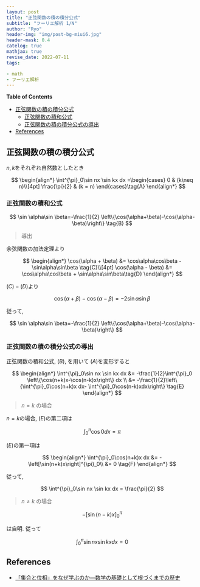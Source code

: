 ```yaml
---
layout: post
title: "正弦関数の積の積分公式"
subtitle: "フーリエ解析 1/N"
author: "Ryo"
header-img: "img/post-bg-miui6.jpg"
header-mask: 0.4
catelog: true
mathjax: true
revise_date: 2022-07-11
tags:

- math
- フーリエ解析
---
```


**Table of Contents**
<!-- START doctoc generated TOC please keep comment here to allow auto update -->
<!-- DON'T EDIT THIS SECTION, INSTEAD RE-RUN doctoc TO UPDATE -->

- [正弦関数の積の積分公式](#%E6%AD%A3%E5%BC%A6%E9%96%A2%E6%95%B0%E3%81%AE%E7%A9%8D%E3%81%AE%E7%A9%8D%E5%88%86%E5%85%AC%E5%BC%8F)
  - [正弦関数の積和公式](#%E6%AD%A3%E5%BC%A6%E9%96%A2%E6%95%B0%E3%81%AE%E7%A9%8D%E5%92%8C%E5%85%AC%E5%BC%8F)
  - [正弦関数の積の積分公式の導出](#%E6%AD%A3%E5%BC%A6%E9%96%A2%E6%95%B0%E3%81%AE%E7%A9%8D%E3%81%AE%E7%A9%8D%E5%88%86%E5%85%AC%E5%BC%8F%E3%81%AE%E5%B0%8E%E5%87%BA)
- [References](#references)

<!-- END doctoc generated TOC please keep comment here to allow auto update -->

## 正弦関数の積の積分公式

$n,k$をそれぞれ自然数としたとき

<div class="math display" style="overflow: auto">
$$
\begin{align*}
\int^{\pi}_0\sin nx \sin kx dx =\begin{cases}
0 & (k\neq n)\\[4pt]
\frac{\pi}{2} & (k = n)
\end{cases}\tag{A}
\end{align*}
$$
</div>


### 正弦関数の積和公式

$$
\sin \alpha\sin \beta=-\frac{1}{2} \left\{\cos(\alpha+\beta)-\cos(\alpha-\beta)\right\} \tag{B}
$$

> 導出

余弦関数の加法定理より

$$
\begin{align*}
\cos(\alpha + \beta) &= \cos\alpha\cos\beta - \sin\alpha\sin\beta \tag{C}\\[4pt]
\cos(\alpha - \beta) &= \cos\alpha\cos\beta + \sin\alpha\sin\beta\tag{D}
\end{align*}
$$

$(C) - (D)$より

$$
\cos(\alpha + \beta) - \cos(\alpha - \beta) = -2\sin\alpha\sin\beta
$$

従って,

$$
\sin \alpha\sin \beta=-\frac{1}{2} \left\{\cos(\alpha+\beta)-\cos(\alpha-\beta)\right\}
$$

### 正弦関数の積の積分公式の導出

正弦関数の積和公式, $(B)$, を用いて $(A)$を変形すると

$$
\begin{align*}
\int^{\pi}_0\sin nx \sin kx dx &= -\frac{1}{2}\int^{\pi}_0 \left\{\cos(n+k)x-\cos(n-k)x\right\} dx \\
&= -\frac{1}{2}\left\{\int^{\pi}_0\cos(n+k)x dx- \int^{\pi}_0\cos(n-k)xdx\right\} \tag{E}
\end{align*}
$$

> $n = k$ の場合

$n=k$の場合, $(E)$の第二項は

$$
\int^{\pi}_0\cos 0 dx = \pi
$$

$(E)$の第一項は

$$
\begin{align*}
\int^{\pi}_0\cos(n+k)x dx &= -\left[\sin(n+k)x\right]^{\pi}_0\\
&= 0 \tag{F}
\end{align*}
$$

従って,

$$
\int^{\pi}_0\sin nx \sin kx dx = \frac{\pi}{2}
$$


> $n \neq k$ の場合

$$
-\left[\sin(n-k)x\right]^{\pi}_0
$$

は自明. 従って

$$
\int^{\pi}_0\sin nx \sin kx dx = 0
$$


## References

- [「集合と位相」をなぜ学ぶのか―数学の基礎として根づくまでの歴史](https://gihyo.jp/book/2018/978-4-7741-9612-1)